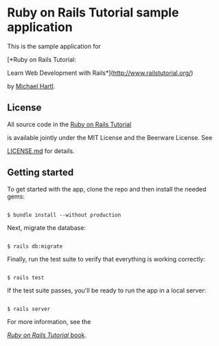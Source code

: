 # Ruby on Rails Tutorial sample application



This is the sample application for

[*Ruby on Rails Tutorial:

Learn Web Development with Rails*](http://www.railstutorial.org/)

by [Michael Hartl](http://www.michaelhartl.com/).



## License



All source code in the [Ruby on Rails Tutorial](http://railstutorial.org/)

is available jointly under the MIT License and the Beerware License. See

[LICENSE.md](LICENSE.md) for details.



## Getting started



To get started with the app, clone the repo and then install the needed gems:



```

$ bundle install --without production

```



Next, migrate the database:



```

$ rails db:migrate

```



Finally, run the test suite to verify that everything is working correctly:



```

$ rails test

```



If the test suite passes, you'll be ready to run the app in a local server:



```

$ rails server

```



For more information, see the

[*Ruby on Rails Tutorial* book](http://www.railstutorial.org/book).

